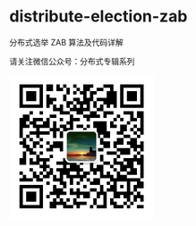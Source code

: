 # distribute-election-zab
分布式选举 ZAB 算法及代码详解

请关注微信公众号：分布式专辑系列

![Image](https://github.com/Justin02180218/distribute-election-bully/blob/master/qrcode_for_gh_8a5b7b90c100_258.jpg)
